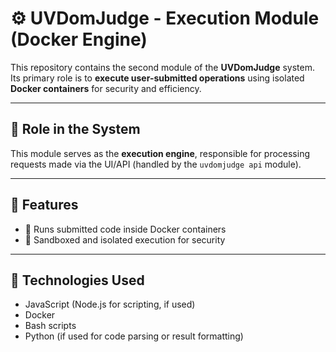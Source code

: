 # ⚙️ UVDomJudge - Execution Module (Docker Engine)

This repository contains the second module of the **UVDomJudge** system. Its primary role is to **execute user-submitted operations**  using isolated **Docker containers** for security and efficiency.

---

## 🧩 Role in the System

This module serves as the **execution engine**, responsible for processing requests made via the UI/API (handled by the `uvdomjudge api` module).

---

## 🚀 Features

- 🐳 Runs submitted code inside Docker containers
- 🔐 Sandboxed and isolated execution for security

---

## 🔧 Technologies Used

- JavaScript (Node.js for scripting, if used)
- Docker
- Bash scripts
- Python (if used for code parsing or result formatting)
